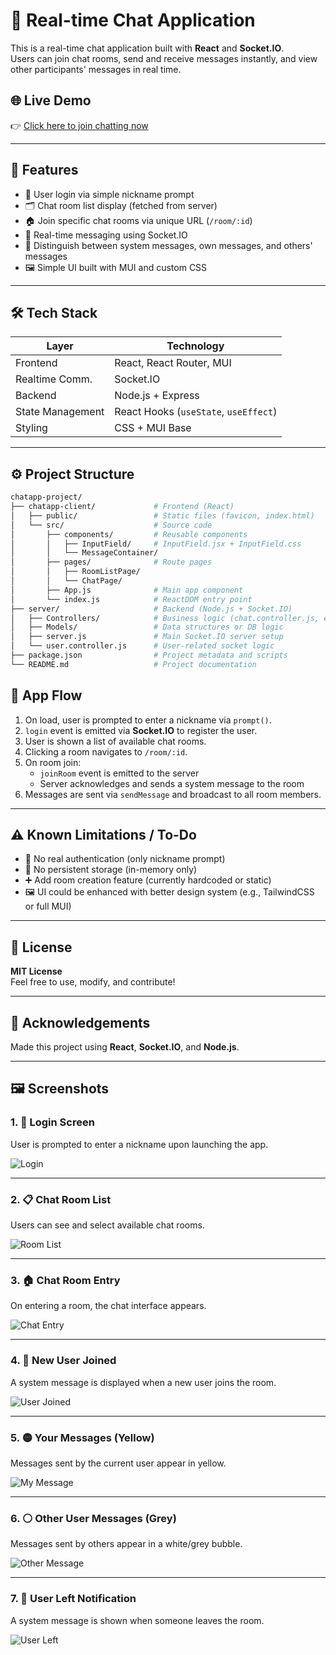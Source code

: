 # 💬 Real-time Chat Application

This is a real-time chat application built with **React** and **Socket.IO**.  
Users can join chat rooms, send and receive messages instantly, and view other participants' messages in real time.

## 🌐 Live Demo

👉 [Click here to join chatting now](https://[http://132.145.108.97:5001/])

---

## 🚀 Features

- 🧑 User login via simple nickname prompt
- 🗂 Chat room list display (fetched from server)
- 🏠 Join specific chat rooms via unique URL (`/room/:id`)
- 💬 Real-time messaging using Socket.IO
- 👥 Distinguish between system messages, own messages, and others' messages
- 🖼 Simple UI built with MUI and custom CSS

---

## 🛠 Tech Stack

| Layer           | Technology                      |
|----------------|----------------------------------|
| Frontend        | React, React Router, MUI        |
| Realtime Comm.  | Socket.IO                       |
| Backend         | Node.js + Express               |
| State Management| React Hooks (`useState`, `useEffect`) |
| Styling         | CSS + MUI Base                  |

---

## ⚙️ Project Structure

```bash
chatapp-project/
├── chatapp-client/             # Frontend (React)
│   ├── public/                 # Static files (favicon, index.html)
│   └── src/                    # Source code
│       ├── components/         # Reusable components
│       │   ├── InputField/     # InputField.jsx + InputField.css
│       │   └── MessageContainer/
│       ├── pages/              # Route pages
│       │   ├── RoomListPage/
│       │   └── ChatPage/
│       ├── App.js              # Main app component
│       └── index.js            # ReactDOM entry point
├── server/                     # Backend (Node.js + Socket.IO)
│   ├── Controllers/            # Business logic (chat.controller.js, etc.)
│   ├── Models/                 # Data structures or DB logic
│   ├── server.js               # Main Socket.IO server setup
│   └── user.controller.js      # User-related socket logic
├── package.json                # Project metadata and scripts
└── README.md                   # Project documentation
```

## 🧠 App Flow

1. On load, user is prompted to enter a nickname via `prompt()`.
2. `login` event is emitted via **Socket.IO** to register the user.
3. User is shown a list of available chat rooms.
4. Clicking a room navigates to `/room/:id`.
5. On room join:
   - `joinRoom` event is emitted to the server
   - Server acknowledges and sends a system message to the room
6. Messages are sent via `sendMessage` and broadcast to all room members.

---

## ⚠️ Known Limitations / To-Do

- 🔐 No real authentication (only nickname prompt)
- 🧼 No persistent storage (in-memory only)
- ➕ Add room creation feature (currently hardcoded or static)
- 🖼 UI could be enhanced with better design system (e.g., TailwindCSS or full MUI)

---

## 📝 License

**MIT License**  
Feel free to use, modify, and contribute!

---

## 🙌 Acknowledgements

Made this project using **React**, **Socket.IO**, and **Node.js**.

---

## 🖼 Screenshots

### 1. 🔐 Login Screen  
User is prompted to enter a nickname upon launching the app.

![Login](./screenshots/1_login.png)

---

### 2. 📋 Chat Room List  
Users can see and select available chat rooms.

![Room List](./screenshots/2_room_list.png)

---

### 3. 🏠 Chat Room Entry  
On entering a room, the chat interface appears.

![Chat Entry](./screenshots/3_enter_room.png)

---

### 4. 🧑 New User Joined  
A system message is displayed when a new user joins the room.

![User Joined](./screenshots/4_user_joined.png)

---

### 5. 🟡 Your Messages (Yellow)  
Messages sent by the current user appear in yellow.

![My Message](./screenshots/5_my_message.png)

---

### 6. ⚪ Other User Messages (Grey)  
Messages sent by others appear in a white/grey bubble.

![Other Message](./screenshots/6_other_message.png)

---

### 7. 🚪 User Left Notification  
A system message is shown when someone leaves the room.

![User Left](./screenshots/7_user_left.png)



